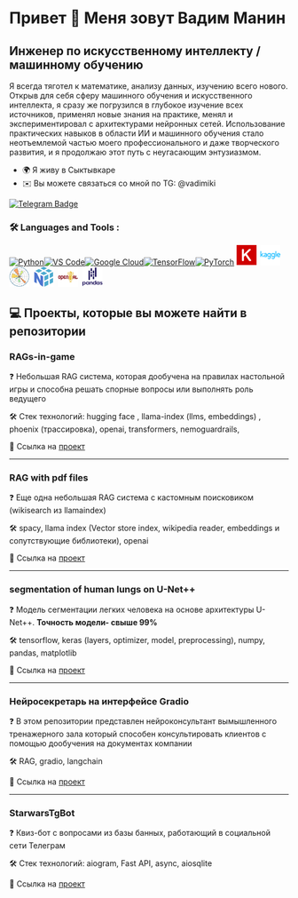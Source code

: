Привет 👋 Меня зовут Вадим Манин
================================

Инженер по искусственному интеллекту / машинному обучению
-----------------------------------------

Я всегда тяготел к математике, анализу данных, изучению всего нового. Открыв для себя сферу машинного обучения и искусственного интеллекта, я сразу же погрузился в глубокое изучение всех источников, применял новые знания на практике, менял и экспериментировал с архитектурами нейронных сетей. Использование практических навыков в области ИИ и машинного обучения стало неотъемлемой частью моего профессионального и даже творческого развития, и я продолжаю этот путь с неугасающим энтузиазмом.

*   🌍 Я живу в Сыктывкаре
*   ✉️ Вы можете связаться со мной по TG: @vadimiki
  <div id="badges">
  <a href="https://t.me/vadimiki">
    <img src="https://avatars.mds.yandex.net/i?id=472e427be098b5e106c48fcf3a7bb872112be8a1-5364580-images-thumbs&n=13" width="80" height="50" alt="Telegram Badge"/>
  </a>
</div>

### :hammer_and_wrench: Languages and Tools :
<p align="left">
<a href="https://www.python.org/" target="_blank" rel="noreferrer"><img src="https://raw.githubusercontent.com/danielcranney/readme-generator/main/public/icons/skills/python-colored.svg" width="36" height="36" alt="Python" title = 'Python'/></a><a href="https://code.visualstudio.com/" target="_blank" rel="noreferrer"><img src="https://raw.githubusercontent.com/danielcranney/readme-generator/main/public/icons/skills/visualstudiocode.svg" width="36" height="36" alt="VS Code" title = 'VS Code'/></a><a href="https://cloud.google.com/" target="_blank" rel="noreferrer"><img src="https://raw.githubusercontent.com/danielcranney/readme-generator/main/public/icons/skills/googlecloud-colored.svg" width="36" height="36" alt="Google Cloud" title='Google Colab' /></a><a href="https://www.tensorflow.org/" target="_blank" rel="noreferrer"><img src="https://raw.githubusercontent.com/danielcranney/readme-generator/main/public/icons/skills/tensorflow-colored.svg" width="36" height="36" alt="TensorFlow" title='TensorFlow' /></a><a href="https://pytorch.org/" target="_blank" rel="noreferrer"><img src="https://raw.githubusercontent.com/danielcranney/readme-generator/main/public/icons/skills/pytorch-colored.svg" width="36" height="36" alt="PyTorch" title='PyTorch' /></a>
<img src="https://github.com/devicons/devicon/blob/master/icons/keras/keras-original.svg" title="Keras" alt="Keras" width="36" height="36" />&nbsp;  
<img src="https://github.com/devicons/devicon/blob/master/icons/kaggle/kaggle-original-wordmark.svg" title="Kaggle" alt="Kaggle" width="36" height="36" />&nbsp; 
<img src="https://github.com/devicons/devicon/blob/master/icons/matplotlib/matplotlib-original.svg" title="matplotlib" alt="matplotlib" width="36" height="36" />&nbsp;
<img src="https://github.com/devicons/devicon/blob/master/icons/numpy/numpy-original.svg" title="Numpy" alt="Numpy" width="36" height="36" />&nbsp; 
<img src="https://github.com/devicons/devicon/blob/master/icons/openal/openal-original.svg" title="OpenAI" alt="openai" width="36" height="36" />&nbsp; 
<img src="https://github.com/devicons/devicon/blob/master/icons/pandas/pandas-plain-wordmark.svg" title="Pandas" alt="pandas" width="36" height="36" />&nbsp; 

</p>

## :computer: Проекты, которые вы можете найти в репозитории
### RAGs-in-game
:question: Небольшая RAG система, которая дообучена на правилах настольной игры и способна решать спорные вопросы или выполнять роль ведущего

:hammer_and_wrench: Стек технологий: hugging face , llama-index (llms, embeddings) , phoenix (трассировка), openai, transformers, nemoguardrails,

:pushpin:  Ссылка на [проект](https://github.com/Vadiman728/RAGs-in-game)

---
### RAG with pdf files

:question: Еще одна небольшая RAG система с кастомным поисковиком (wikisearch из llamaindex)

:hammer_and_wrench: spacy, llama index (Vector store index, wikipedia reader, embeddings и сопутствующие библиотеки), openai

:pushpin:  Ссылка на [проект](https://github.com/Vadiman728/RAG-with-PDFfile)

---
### segmentation of human lungs on U-Net++

:question: Модель сегментации легких человека на основе архитектуры U-Net++. **Точность модели- свыше 99%**

:hammer_and_wrench: tensorflow, keras (layers, optimizer, model, preprocessing), numpy, pandas, matplotlib

:pushpin:  Ссылка на [проект](https://github.com/Vadiman728/segmentation-of-human-lungs-on-U-Net-duble-plus)

---
### Нейросекретарь на интерфейсе Gradio
:question: В этом репозитории представлен нейроконсультант вымышленного тренажерного зала который способен консультировать клиентов с помощью дообучения на документах компании

:hammer_and_wrench: RAG, gradio, langchain

:pushpin: Ссылка на [проект](https://github.com/Vadiman728/neuro-secretary-on-gradio)

---
### StarwarsTgBot
:question: Квиз-бот с вопросами из базы банных, работающий в социальной сети Телеграм

:hammer_and_wrench: Стек технологий: aiogram, Fast API, async, aiosqlite

:pushpin:  Ссылка на [проект](https://github.com/Vadiman728/StarwarsTgBot)
